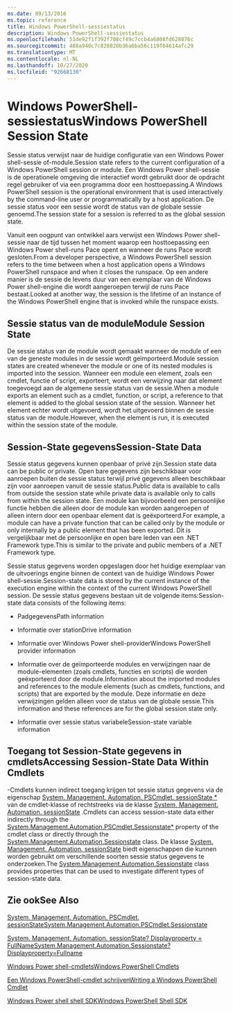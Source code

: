 ```yaml
---
ms.date: 09/13/2016
ms.topic: reference
title: Windows PowerShell-sessiestatus
description: Windows PowerShell-sessiestatus
ms.openlocfilehash: 51de92f1f392f708cf49c7ccb4a6808fd628076c
ms.sourcegitcommit: 488a940c7c828820b36a6ba56c119f64614afc29
ms.translationtype: MT
ms.contentlocale: nl-NL
ms.lasthandoff: 10/27/2020
ms.locfileid: "92668130"
---
```

# <a name="windows-powershell-session-state"></a><span data-ttu-id="87590-103">Windows PowerShell-sessiestatus</span><span class="sxs-lookup"><span data-stu-id="87590-103">Windows PowerShell Session State</span></span>

<span data-ttu-id="87590-104">Sessie status verwijst naar de huidige configuratie van een Windows Power shell-sessie of-module.</span><span class="sxs-lookup"><span data-stu-id="87590-104">Session state refers to the current configuration of a Windows PowerShell session or module.</span></span> <span data-ttu-id="87590-105">Een Windows Power shell-sessie is de operationele omgeving die interactief wordt gebruikt door de opdracht regel gebruiker of via een programma door een hosttoepassing.</span><span class="sxs-lookup"><span data-stu-id="87590-105">A Windows PowerShell session is the operational environment that is used interactively by the command-line user or programmatically by a host application.</span></span> <span data-ttu-id="87590-106">De sessie status voor een sessie wordt de status van de globale sessie genoemd.</span><span class="sxs-lookup"><span data-stu-id="87590-106">The session state for a session is referred to as the global session state.</span></span>

<span data-ttu-id="87590-107">Vanuit een oogpunt van ontwikkel aars verwijst een Windows Power shell-sessie naar de tijd tussen het moment waarop een hosttoepassing een Windows Power shell-runs Pace opent en wanneer de runs Pace wordt gesloten.</span><span class="sxs-lookup"><span data-stu-id="87590-107">From a developer perspective, a Windows PowerShell session refers to the time between when a host application opens a Windows PowerShell runspace and when it closes the runspace.</span></span> <span data-ttu-id="87590-108">Op een andere manier is de sessie de levens duur van een exemplaar van de Windows Power shell-engine die wordt aangeroepen terwijl de runs Pace bestaat.</span><span class="sxs-lookup"><span data-stu-id="87590-108">Looked at another way, the session is the lifetime of an instance of the Windows PowerShell engine that is invoked while the runspace exists.</span></span>

## <a name="module-session-state"></a><span data-ttu-id="87590-109">Sessie status van de module</span><span class="sxs-lookup"><span data-stu-id="87590-109">Module Session State</span></span>

<span data-ttu-id="87590-110">De sessie status van de module wordt gemaakt wanneer de module of een van de geneste modules in de sessie wordt geïmporteerd.</span><span class="sxs-lookup"><span data-stu-id="87590-110">Module session states are created whenever the module or one of its nested modules is imported into the session.</span></span> <span data-ttu-id="87590-111">Wanneer een module een element, zoals een cmdlet, functie of script, exporteert, wordt een verwijzing naar dat element toegevoegd aan de algemene sessie status van de sessie.</span><span class="sxs-lookup"><span data-stu-id="87590-111">When a module exports an element such as a cmdlet, function, or script, a reference to that element is added to the global session state of the session.</span></span> <span data-ttu-id="87590-112">Wanneer het element echter wordt uitgevoerd, wordt het uitgevoerd binnen de sessie status van de module.</span><span class="sxs-lookup"><span data-stu-id="87590-112">However, when the element is run, it is executed within the session state of the module.</span></span>

## <a name="session-state-data"></a><span data-ttu-id="87590-113">Session-State gegevens</span><span class="sxs-lookup"><span data-stu-id="87590-113">Session-State Data</span></span>

<span data-ttu-id="87590-114">Sessie status gegevens kunnen openbaar of privé zijn.</span><span class="sxs-lookup"><span data-stu-id="87590-114">Session state data can be public or private.</span></span> <span data-ttu-id="87590-115">Open bare gegevens zijn beschikbaar voor aanroepen buiten de sessie status terwijl privé gegevens alleen beschikbaar zijn voor aanroepen vanuit de sessie status.</span><span class="sxs-lookup"><span data-stu-id="87590-115">Public data is available to calls from outside the session state while private data is available only to calls from within the session state.</span></span> <span data-ttu-id="87590-116">Een module kan bijvoorbeeld een persoonlijke functie hebben die alleen door de module kan worden aangeroepen of alleen intern door een openbaar element dat is geëxporteerd.</span><span class="sxs-lookup"><span data-stu-id="87590-116">For example, a module can have a private function that can be called only by the module or only internally by a public element that has been exported.</span></span> <span data-ttu-id="87590-117">Dit is vergelijkbaar met de persoonlijke en open bare leden van een .NET Framework type.</span><span class="sxs-lookup"><span data-stu-id="87590-117">This is similar to the private and public members of a .NET Framework type.</span></span>

<span data-ttu-id="87590-118">Sessie status gegevens worden opgeslagen door het huidige exemplaar van de uitvoerings engine binnen de context van de huidige Windows Power shell-sessie.</span><span class="sxs-lookup"><span data-stu-id="87590-118">Session-state data is stored by the current instance of the execution engine within the context of the current Windows PowerShell session.</span></span> <span data-ttu-id="87590-119">De sessie status gegevens bestaan uit de volgende items:</span><span class="sxs-lookup"><span data-stu-id="87590-119">Session-state data consists of the following items:</span></span>

- <span data-ttu-id="87590-120">Padgegevens</span><span class="sxs-lookup"><span data-stu-id="87590-120">Path information</span></span>

- <span data-ttu-id="87590-121">Informatie over station</span><span class="sxs-lookup"><span data-stu-id="87590-121">Drive information</span></span>

- <span data-ttu-id="87590-122">Informatie over Windows Power shell-provider</span><span class="sxs-lookup"><span data-stu-id="87590-122">Windows PowerShell provider information</span></span>

- <span data-ttu-id="87590-123">Informatie over de geïmporteerde modules en verwijzingen naar de module-elementen (zoals cmdlets, functies en scripts) die worden geëxporteerd door de module.</span><span class="sxs-lookup"><span data-stu-id="87590-123">Information about the imported modules and references to the module elements (such as cmdlets, functions, and scripts) that are exported by the module.</span></span> <span data-ttu-id="87590-124">Deze informatie en deze verwijzingen gelden alleen voor de status van de globale sessie.</span><span class="sxs-lookup"><span data-stu-id="87590-124">This information and these references are for the global session state only.</span></span>

- <span data-ttu-id="87590-125">Informatie over sessie status variabele</span><span class="sxs-lookup"><span data-stu-id="87590-125">Session-state variable information</span></span>

## <a name="accessing-session-state-data-within-cmdlets"></a><span data-ttu-id="87590-126">Toegang tot Session-State gegevens in cmdlets</span><span class="sxs-lookup"><span data-stu-id="87590-126">Accessing Session-State Data Within Cmdlets</span></span>

<span data-ttu-id="87590-127">-Cmdlets kunnen indirect toegang krijgen tot sessie status gegevens via de eigenschap [System. Management. Automation. PSCmdlet. sessionState \*](/dotnet/api/System.Management.Automation.PSCmdlet.SessionState) van de cmdlet-klasse of rechtstreeks via de klasse [System. Management. Automation. sessionState](/dotnet/api/System.Management.Automation.SessionState) .</span><span class="sxs-lookup"><span data-stu-id="87590-127">Cmdlets can access session-state data either indirectly through the [System.Management.Automation.PSCmdlet.Sessionstate\*](/dotnet/api/System.Management.Automation.PSCmdlet.SessionState) property of the cmdlet class or directly through the [System.Management.Automation.Sessionstate](/dotnet/api/System.Management.Automation.SessionState) class.</span></span> <span data-ttu-id="87590-128">De klasse [System. Management. Automation. sessionState](/dotnet/api/System.Management.Automation.SessionState) biedt eigenschappen die kunnen worden gebruikt om verschillende soorten sessie status gegevens te onderzoeken.</span><span class="sxs-lookup"><span data-stu-id="87590-128">The [System.Management.Automation.Sessionstate](/dotnet/api/System.Management.Automation.SessionState) class provides properties that can be used to investigate different types of session-state data.</span></span>

## <a name="see-also"></a><span data-ttu-id="87590-129">Zie ook</span><span class="sxs-lookup"><span data-stu-id="87590-129">See Also</span></span>

[<span data-ttu-id="87590-130">System. Management. Automation. PSCmdlet. sessionState</span><span class="sxs-lookup"><span data-stu-id="87590-130">System.Management.Automation.PSCmdlet.Sessionstate</span></span>](/dotnet/api/System.Management.Automation.PSCmdlet.SessionState)

[<span data-ttu-id="87590-131">System. Management. Automation. sessionState? Displayproperty = FullName</span><span class="sxs-lookup"><span data-stu-id="87590-131">System.Management.Automation.Sessionstate?Displayproperty=Fullname</span></span>](/dotnet/api/System.Management.Automation.SessionState)

[<span data-ttu-id="87590-132">Windows Power shell-cmdlets</span><span class="sxs-lookup"><span data-stu-id="87590-132">Windows PowerShell Cmdlets</span></span>](./cmdlet-overview.md)

[<span data-ttu-id="87590-133">Een Windows PowerShell-cmdlet schrijven</span><span class="sxs-lookup"><span data-stu-id="87590-133">Writing a Windows PowerShell Cmdlet</span></span>](./writing-a-windows-powershell-cmdlet.md)

[<span data-ttu-id="87590-134">Windows Power shell shell SDK</span><span class="sxs-lookup"><span data-stu-id="87590-134">Windows PowerShell Shell SDK</span></span>](../windows-powershell-reference.md)
